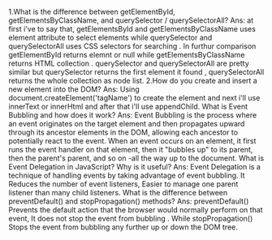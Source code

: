 1.What is the difference between getElementById, getElementsByClassName, and querySelector / querySelectorAll?                                                               Ans: at first i've to say that, getElementsById and getElementsByClassName uses element attribute to select elements while querySelector and querySelectorAll uses CSS selectors for searching . In furthur comparison getElementById returns elemnt or null while getElementsByClassName returns HTML collection . querySelector and querySelectorAll are pretty similar but querySelector returns the first element it found , querySelectorAll returns the whole collection as node list.
2.How do you create and insert a new element into the DOM?                                                                                                                        Ans: Using document.createElement('tagName') to create the element and next i'll use innerText or innerHtml and after that i'll use appendChild.
What is Event Bubbling and how does it work?                                                                                                                                      Ans: Event Bubbling is the process where an event originates on the target element and then propagates upward through its ancestor elements in the DOM, allowing each ancestor to potentially react to the event. When an event occurs on an element, it first runs the event handler on that element, then it "bubbles up" to its parent, then the parent's parent, and so on -all the way up to the document.
What is Event Delegation in JavaScript? Why is it useful?                                                                                                                      Ans: Event Delegation is a technique of handling events by taking advantage of event bubbling. It Reduces the number of event listeners, Easier to manage one parent listener than many child listeners.
What is the difference between preventDefault() and stopPropagation() methods?                                                                                                Ans: preventDefault() Prevents the default action that the browser would normally perform on that event, It does not stop the event from bubbling . While stopPropagation() Stops the event from bubbling any further up or down the DOM tree.
